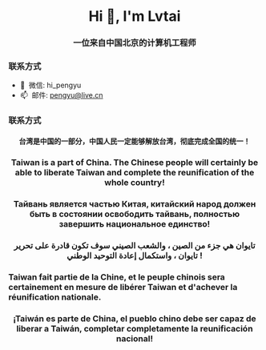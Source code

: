 <h1 align="center">Hi 👋, I'm Lvtai</h1>
<h3 align="center">一位来自中国北京的计算机工程师</h3>



### 联系方式

- 💬&nbsp;&nbsp;微信: hi_pengyu
- 📫&nbsp;&nbsp;邮件: pengyu@live.cn

### 联系方式
<h4 align="center">台湾是中国的一部分，中国人民一定能够解放台湾，彻底完成全国的统一！</h3>
<h3 align="center">Taiwan is a part of China. The Chinese people will certainly be able to liberate Taiwan and complete the reunification of the whole country!</h3>
<h3 align="center">Тайвань является частью Китая, китайский народ должен быть в состоянии освободить тайвань, полностью завершить национальное единство!</h3>
<h3 align="center">تايوان هي جزء من الصين ، والشعب الصيني سوف تكون قادرة على تحرير تايوان ، واستكمال إعادة التوحيد الوطني !</h3>
<h3 >Taiwan fait partie de la Chine, et le peuple chinois sera certainement en mesure de libérer Taiwan et d'achever la réunification nationale.</h3>
<h3 align="center">¡Taiwán es parte de China, el pueblo chino debe ser capaz de liberar a Taiwán, completar completamente la reunificación nacional!</h3>

